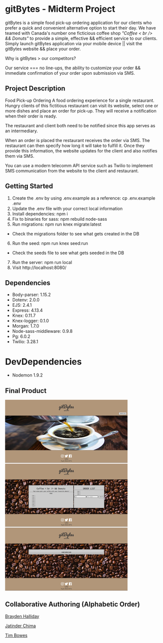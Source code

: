 # gitBytes - Midterm Project

gitBytes is a simple food pick-up ordering application for our clients who prefer a quick and convenient alternative option to start their day. We have teamed with Canada's number one ficticious coffee shop <em>"Coffee < br /> && Donuts"</em> to provide a simple, effective && efficient service to our clients. Simply launch gitBytes application via your mobile device || visit the gitBytes website && place your order. 

Why is gitBytes > our competitors?

Our service === no line-ups, the ability to customize your order && immediate confirmation of your order upon submission via SMS.  

## Project Description 

Food Pick-up Ordering
A food ordering experience for a single restaurant. Hungry clients of this fictitious restaurant can visit its website, select one or more dishes and place an order for pick-up. They will receive a notification when their order is ready.

The restaurant and client both need to be notified since this app serves as an intermediary.

When an order is placed the restaurant receives the order via SMS. The restaurant can then specify how long it will take to fulfill it. Once they provide this information, the website updates for the client and also notifies them via SMS.

You can use a modern telecomm API service such as Twilio to implement SMS communication from the website to the client and restaurant.

## Getting Started

1. Create the .env by using .env.example as a reference: cp .env.example .env
2. Update the .env file with your correct local information
3. Install dependencies: npm i
4. Fix to binaries for sass: npm rebuild node-sass
5. Run migrations: npm run knex migrate:latest
* Check the migrations folder to see what gets created in the DB
6. Run the seed: npm run knex seed:run
* Check the seeds file to see what gets seeded in the DB
7. Run the server: npm run local
8. Visit http://localhost:8080/

## Dependencies

* Body-parser: 1.15.2
* Dotenv: 2.0.0
* EJS: 2.4.1
* Express: 4.13.4
* Knex: 0.11.7 
* Knex-logger: 0.1.0
* Morgan: 1.7.0
* Node-sass-middleware: 0.9.8
* Pg: 6.0.2
* Twilio: 3.28.1

# DevDependencies

* Nodemon 1.9.2

## Final Product

<img src="https://github.com/BraydenHalliday/midterm/blob/scaffolding-server/public/images/home.jpg" width =400>
<img src="https://github.com/BraydenHalliday/midterm/blob/scaffolding-server/public/images/order.jpg" width =400>
<img src="https://github.com/BraydenHalliday/midterm/blob/scaffolding-server/public/images/confirm.jpg" width =400>

## Collaborative Authoring (Alphabetic Order)

[Brayden Halliday](https://github.com/BraydenHalliday)

[Jatinder Chima](https://github.com/jatinderchima)

[Tim Bowes](https://github.com/TimberTrader)